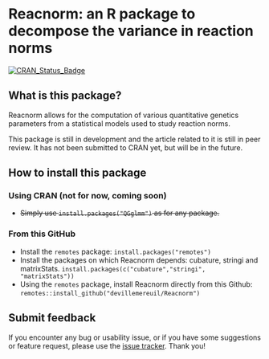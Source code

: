 # Reacnorm: an R package to decompose the variance in reaction norms

[![CRAN_Status_Badge](https://www.r-pkg.org/badges/version/Reacnorm)](https://cran.r-project.org/package=Reacnorm)

## What is this package?

Reacnorm allows for the computation of various quantitative genetics parameters from a statistical models used to study reaction norms.

This package is still in development and the article related to it is still in peer review. It has not been submitted to CRAN yet, but will be in the future.

## How to install this package

### Using CRAN (not for now, coming soon)
* ~~Simply use `install.packages("QGglmm")` as for any package.~~

### From this GitHub

* Install the `remotes` package:
     `install.packages("remotes")`
* Install the packages on which Reacnorm depends: cubature, stringi and matrixStats.
    `install.packages(c("cubature","stringi", "matrixStats"))`
* Using the `remotes` package, install Reacnorm directly from this Github:
    `remotes::install_github("devillemereuil/Reacnorm")`

## Submit feedback

If you encounter any bug or usability issue, or if you have some suggestions or feature request, please use the [issue tracker](https://github.com/devillemereuil/Reacnorm/issues). Thank you!


